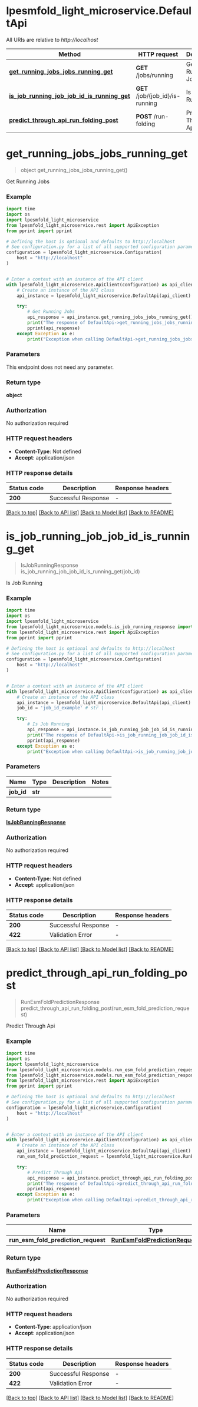 # lpesmfold_light_microservice.DefaultApi

All URIs are relative to *http://localhost*

Method | HTTP request | Description
------------- | ------------- | -------------
[**get_running_jobs_jobs_running_get**](DefaultApi.md#get_running_jobs_jobs_running_get) | **GET** /jobs/running | Get Running Jobs
[**is_job_running_job_job_id_is_running_get**](DefaultApi.md#is_job_running_job_job_id_is_running_get) | **GET** /job/{job_id}/is-running | Is Job Running
[**predict_through_api_run_folding_post**](DefaultApi.md#predict_through_api_run_folding_post) | **POST** /run-folding | Predict Through Api


# **get_running_jobs_jobs_running_get**
> object get_running_jobs_jobs_running_get()

Get Running Jobs

### Example


```python
import time
import os
import lpesmfold_light_microservice
from lpesmfold_light_microservice.rest import ApiException
from pprint import pprint

# Defining the host is optional and defaults to http://localhost
# See configuration.py for a list of all supported configuration parameters.
configuration = lpesmfold_light_microservice.Configuration(
    host = "http://localhost"
)


# Enter a context with an instance of the API client
with lpesmfold_light_microservice.ApiClient(configuration) as api_client:
    # Create an instance of the API class
    api_instance = lpesmfold_light_microservice.DefaultApi(api_client)

    try:
        # Get Running Jobs
        api_response = api_instance.get_running_jobs_jobs_running_get()
        print("The response of DefaultApi->get_running_jobs_jobs_running_get:\n")
        pprint(api_response)
    except Exception as e:
        print("Exception when calling DefaultApi->get_running_jobs_jobs_running_get: %s\n" % e)
```



### Parameters

This endpoint does not need any parameter.

### Return type

**object**

### Authorization

No authorization required

### HTTP request headers

 - **Content-Type**: Not defined
 - **Accept**: application/json

### HTTP response details

| Status code | Description | Response headers |
|-------------|-------------|------------------|
**200** | Successful Response |  -  |

[[Back to top]](#) [[Back to API list]](../README.md#documentation-for-api-endpoints) [[Back to Model list]](../README.md#documentation-for-models) [[Back to README]](../README.md)

# **is_job_running_job_job_id_is_running_get**
> IsJobRunningResponse is_job_running_job_job_id_is_running_get(job_id)

Is Job Running

### Example


```python
import time
import os
import lpesmfold_light_microservice
from lpesmfold_light_microservice.models.is_job_running_response import IsJobRunningResponse
from lpesmfold_light_microservice.rest import ApiException
from pprint import pprint

# Defining the host is optional and defaults to http://localhost
# See configuration.py for a list of all supported configuration parameters.
configuration = lpesmfold_light_microservice.Configuration(
    host = "http://localhost"
)


# Enter a context with an instance of the API client
with lpesmfold_light_microservice.ApiClient(configuration) as api_client:
    # Create an instance of the API class
    api_instance = lpesmfold_light_microservice.DefaultApi(api_client)
    job_id = 'job_id_example' # str | 

    try:
        # Is Job Running
        api_response = api_instance.is_job_running_job_job_id_is_running_get(job_id)
        print("The response of DefaultApi->is_job_running_job_job_id_is_running_get:\n")
        pprint(api_response)
    except Exception as e:
        print("Exception when calling DefaultApi->is_job_running_job_job_id_is_running_get: %s\n" % e)
```



### Parameters


Name | Type | Description  | Notes
------------- | ------------- | ------------- | -------------
 **job_id** | **str**|  | 

### Return type

[**IsJobRunningResponse**](IsJobRunningResponse.md)

### Authorization

No authorization required

### HTTP request headers

 - **Content-Type**: Not defined
 - **Accept**: application/json

### HTTP response details

| Status code | Description | Response headers |
|-------------|-------------|------------------|
**200** | Successful Response |  -  |
**422** | Validation Error |  -  |

[[Back to top]](#) [[Back to API list]](../README.md#documentation-for-api-endpoints) [[Back to Model list]](../README.md#documentation-for-models) [[Back to README]](../README.md)

# **predict_through_api_run_folding_post**
> RunEsmFoldPredictionResponse predict_through_api_run_folding_post(run_esm_fold_prediction_request)

Predict Through Api

### Example


```python
import time
import os
import lpesmfold_light_microservice
from lpesmfold_light_microservice.models.run_esm_fold_prediction_request import RunEsmFoldPredictionRequest
from lpesmfold_light_microservice.models.run_esm_fold_prediction_response import RunEsmFoldPredictionResponse
from lpesmfold_light_microservice.rest import ApiException
from pprint import pprint

# Defining the host is optional and defaults to http://localhost
# See configuration.py for a list of all supported configuration parameters.
configuration = lpesmfold_light_microservice.Configuration(
    host = "http://localhost"
)


# Enter a context with an instance of the API client
with lpesmfold_light_microservice.ApiClient(configuration) as api_client:
    # Create an instance of the API class
    api_instance = lpesmfold_light_microservice.DefaultApi(api_client)
    run_esm_fold_prediction_request = lpesmfold_light_microservice.RunEsmFoldPredictionRequest() # RunEsmFoldPredictionRequest | 

    try:
        # Predict Through Api
        api_response = api_instance.predict_through_api_run_folding_post(run_esm_fold_prediction_request)
        print("The response of DefaultApi->predict_through_api_run_folding_post:\n")
        pprint(api_response)
    except Exception as e:
        print("Exception when calling DefaultApi->predict_through_api_run_folding_post: %s\n" % e)
```



### Parameters


Name | Type | Description  | Notes
------------- | ------------- | ------------- | -------------
 **run_esm_fold_prediction_request** | [**RunEsmFoldPredictionRequest**](RunEsmFoldPredictionRequest.md)|  | 

### Return type

[**RunEsmFoldPredictionResponse**](RunEsmFoldPredictionResponse.md)

### Authorization

No authorization required

### HTTP request headers

 - **Content-Type**: application/json
 - **Accept**: application/json

### HTTP response details

| Status code | Description | Response headers |
|-------------|-------------|------------------|
**200** | Successful Response |  -  |
**422** | Validation Error |  -  |

[[Back to top]](#) [[Back to API list]](../README.md#documentation-for-api-endpoints) [[Back to Model list]](../README.md#documentation-for-models) [[Back to README]](../README.md)

